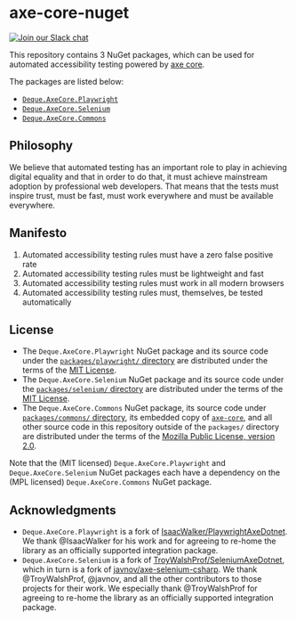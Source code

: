 # axe-core-nuget

[![Join our Slack chat](https://img.shields.io/badge/slack-chat-purple.svg?logo=slack)](https://accessibility.deque.com/axe-community)

This repository contains 3 NuGet packages, which can be used for automated accessibility testing powered by [axe core][axe-core].

The packages are listed below:

- [`Deque.AxeCore.Playwright`](./packages/playwright/README.md)
- [`Deque.AxeCore.Selenium`](./packages/selenium/README.md)
- [`Deque.AxeCore.Commons`](./packages/commons/README.md)

## Philosophy

We believe that automated testing has an important role to play in achieving digital equality and that in order to do that, it must achieve mainstream adoption by professional web developers. That means that the tests must inspire trust, must be fast, must work everywhere and must be available everywhere.

## Manifesto

1. Automated accessibility testing rules must have a zero false positive rate
2. Automated accessibility testing rules must be lightweight and fast
3. Automated accessibility testing rules must work in all modern browsers
4. Automated accessibility testing rules must, themselves, be tested automatically

[axe-core]: https://github.com/dequelabs/axe-core

## License

* The `Deque.AxeCore.Playwright` NuGet package and its source code under the [`packages/playwright/` directory](./packages/playwright) are distributed under the terms of the [MIT License](./LICENSE-Deque.AxeCore.Playwright.txt).
* The `Deque.AxeCore.Selenium` NuGet package and its source code under the [`packages/selenium/` directory](./packages/selenium) are distributed under the terms of the [MIT License](./LICENSE-Deque.AxeCore.Selenium.txt).
* The `Deque.AxeCore.Commons` NuGet package, its source code under [`packages/commons/` directory](./packages/commons), its embedded copy of [`axe-core`](https://github.com/dequelabs/axe-core), and all other source code in this repository outside of the `packages/` directory are distributed under the terms of the [Mozilla Public License, version 2.0](./LICENSE-Deque.AxeCore.Commons.txt).

Note that the (MIT licensed) `Deque.AxeCore.Playwright` and `Deque.AxeCore.Selenium` NuGet packages each have a dependency on the (MPL licensed) `Deque.AxeCore.Commons` NuGet package.

## Acknowledgments

* `Deque.AxeCore.Playwright` is a fork of [IsaacWalker/PlaywrightAxeDotnet](https://github.com/IsaacWalker/PlaywrightAxeDotnet). We thank @IsaacWalker for his work and for agreeing to re-home the library as an officially supported integration package.
* `Deque.AxeCore.Selenium` is a fork of [TroyWalshProf/SeleniumAxeDotnet](https://github.com/TroyWalshProf/SeleniumAxeDotnet/graphs/contributors), which in turn is a fork of [javnov/axe-selenium-csharp](https://github.com/javnov/axe-selenium-csharp/graphs/contributors). We thank @TroyWalshProf, @javnov, and all the other contributors to those projects for their work. We especially thank @TroyWalshProf for agreeing to re-home the library as an officially supported integration package.
